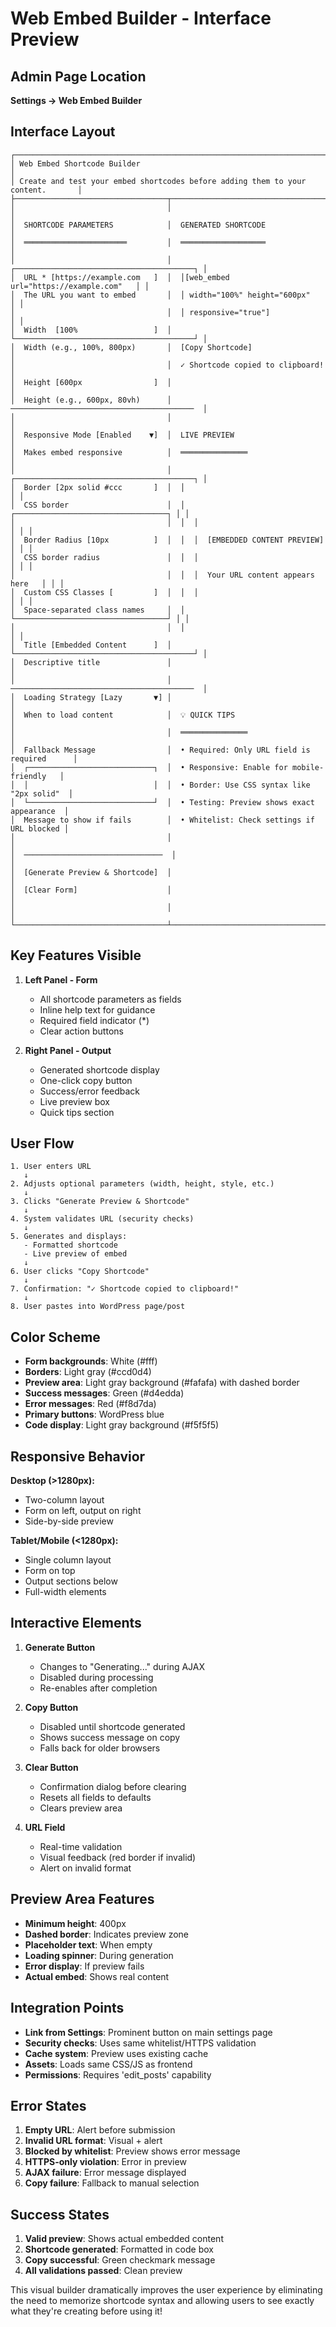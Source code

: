 # Web Embed Builder - Interface Preview

## Admin Page Location
**Settings → Web Embed Builder**

## Interface Layout

```
┌─────────────────────────────────────────────────────────────────────────────────┐
│ Web Embed Shortcode Builder                                                     │
│ Create and test your embed shortcodes before adding them to your content.       │
├──────────────────────────────────┬──────────────────────────────────────────────┤
│                                  │                                              │
│  SHORTCODE PARAMETERS            │  GENERATED SHORTCODE                         │
│  ═══════════════════════         │  ═══════════════════                         │
│                                  │  ┌────────────────────────────────────────┐ │
│  URL * [https://example.com   ]  │  │[web_embed url="https://example.com"   │ │
│  The URL you want to embed       │  │ width="100%" height="600px"           │ │
│                                  │  │ responsive="true"]                    │ │
│  Width  [100%                 ]  │  └────────────────────────────────────────┘ │
│  Width (e.g., 100%, 800px)       │  [Copy Shortcode]                            │
│                                  │  ✓ Shortcode copied to clipboard!            │
│  Height [600px                ]  │                                              │
│  Height (e.g., 600px, 80vh)      │  ─────────────────────────────────────────  │
│                                  │                                              │
│  Responsive Mode [Enabled    ▼]  │  LIVE PREVIEW                                │
│  Makes embed responsive          │  ═══════════════                             │
│                                  │  ┌────────────────────────────────────────┐ │
│  Border [2px solid #ccc       ]  │  │                                        │ │
│  CSS border                      │  │  ┌──────────────────────────────────┐ │ │
│                                  │  │  │                                  │ │ │
│  Border Radius [10px          ]  │  │  │  [EMBEDDED CONTENT PREVIEW]     │ │ │
│  CSS border radius               │  │  │                                  │ │ │
│                                  │  │  │  Your URL content appears here   │ │ │
│  Custom CSS Classes [         ]  │  │  │                                  │ │ │
│  Space-separated class names     │  │  └──────────────────────────────────┘ │ │
│                                  │  │                                        │ │
│  Title [Embedded Content      ]  │  └────────────────────────────────────────┘ │
│  Descriptive title               │                                              │
│                                  │  ─────────────────────────────────────────  │
│  Loading Strategy [Lazy       ▼] │                                              │
│  When to load content            │  💡 QUICK TIPS                               │
│                                  │  ═══════════════                             │
│  Fallback Message                │  • Required: Only URL field is required      │
│  ┌────────────────────────────┐  │  • Responsive: Enable for mobile-friendly   │
│  │                            │  │  • Border: Use CSS syntax like "2px solid"  │
│  └────────────────────────────┘  │  • Testing: Preview shows exact appearance  │
│  Message to show if fails        │  • Whitelist: Check settings if URL blocked │
│                                  │                                              │
│  ───────────────────────────────  │                                              │
│  [Generate Preview & Shortcode]  │                                              │
│  [Clear Form]                    │                                              │
│                                  │                                              │
└──────────────────────────────────┴──────────────────────────────────────────────┘
```

## Key Features Visible

1. **Left Panel - Form**
   - All shortcode parameters as fields
   - Inline help text for guidance
   - Required field indicator (*)
   - Clear action buttons

2. **Right Panel - Output**
   - Generated shortcode display
   - One-click copy button
   - Success/error feedback
   - Live preview box
   - Quick tips section

## User Flow

```
1. User enters URL
   ↓
2. Adjusts optional parameters (width, height, style, etc.)
   ↓
3. Clicks "Generate Preview & Shortcode"
   ↓
4. System validates URL (security checks)
   ↓
5. Generates and displays:
   - Formatted shortcode
   - Live preview of embed
   ↓
6. User clicks "Copy Shortcode"
   ↓
7. Confirmation: "✓ Shortcode copied to clipboard!"
   ↓
8. User pastes into WordPress page/post
```

## Color Scheme

- **Form backgrounds**: White (#fff)
- **Borders**: Light gray (#ccd0d4)
- **Preview area**: Light gray background (#fafafa) with dashed border
- **Success messages**: Green (#d4edda)
- **Error messages**: Red (#f8d7da)
- **Primary buttons**: WordPress blue
- **Code display**: Light gray background (#f5f5f5)

## Responsive Behavior

**Desktop (>1280px):**
- Two-column layout
- Form on left, output on right
- Side-by-side preview

**Tablet/Mobile (<1280px):**
- Single column layout
- Form on top
- Output sections below
- Full-width elements

## Interactive Elements

1. **Generate Button**
   - Changes to "Generating..." during AJAX
   - Disabled during processing
   - Re-enables after completion

2. **Copy Button**
   - Disabled until shortcode generated
   - Shows success message on copy
   - Falls back for older browsers

3. **Clear Button**
   - Confirmation dialog before clearing
   - Resets all fields to defaults
   - Clears preview area

4. **URL Field**
   - Real-time validation
   - Visual feedback (red border if invalid)
   - Alert on invalid format

## Preview Area Features

- **Minimum height**: 400px
- **Dashed border**: Indicates preview zone
- **Placeholder text**: When empty
- **Loading spinner**: During generation
- **Error display**: If preview fails
- **Actual embed**: Shows real content

## Integration Points

- **Link from Settings**: Prominent button on main settings page
- **Security checks**: Uses same whitelist/HTTPS validation
- **Cache system**: Preview uses existing cache
- **Assets**: Loads same CSS/JS as frontend
- **Permissions**: Requires 'edit_posts' capability

## Error States

1. **Empty URL**: Alert before submission
2. **Invalid URL format**: Visual + alert
3. **Blocked by whitelist**: Preview shows error message
4. **HTTPS-only violation**: Error in preview
5. **AJAX failure**: Error message displayed
6. **Copy failure**: Fallback to manual selection

## Success States

1. **Valid preview**: Shows actual embedded content
2. **Shortcode generated**: Formatted in code box
3. **Copy successful**: Green checkmark message
4. **All validations passed**: Clean preview

This visual builder dramatically improves the user experience by eliminating the need to memorize shortcode syntax and allowing users to see exactly what they're creating before using it!

